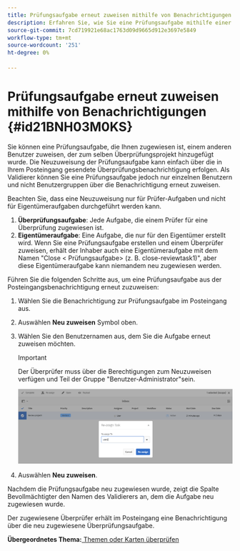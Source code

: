 ```yaml
---
title: Prüfungsaufgabe erneut zuweisen mithilfe von Benachrichtigungen
description: Erfahren Sie, wie Sie eine Prüfungsaufgabe mithilfe einer Benachrichtigung erneut zuweisen
source-git-commit: 7cd719921e68ac1763d09d9665d912e3697e5849
workflow-type: tm+mt
source-wordcount: '251'
ht-degree: 0%

---
```



# Prüfungsaufgabe erneut zuweisen mithilfe von Benachrichtigungen {#id21BNH03M0KS}

Sie können eine Prüfungsaufgabe, die Ihnen zugewiesen ist, einem anderen Benutzer zuweisen, der zum selben Überprüfungsprojekt hinzugefügt wurde. Die Neuzuweisung der Prüfungsaufgabe kann einfach über die in Ihrem Posteingang gesendete Überprüfungsbenachrichtigung erfolgen. Als Validierer können Sie eine Prüfungsaufgabe jedoch nur einzelnen Benutzern und nicht Benutzergruppen über die Benachrichtigung erneut zuweisen.

Beachten Sie, dass eine Neuzuweisung nur für Prüfer-Aufgaben und nicht für Eigentümeraufgaben durchgeführt werden kann.

1. **Überprüfungsaufgabe**: Jede Aufgabe, die einem Prüfer für eine Überprüfung zugewiesen ist.
1. **Eigentümeraufgabe**: Eine Aufgabe, die nur für den Eigentümer erstellt wird. Wenn Sie eine Prüfungsaufgabe erstellen und einem Überprüfer zuweisen, erhält der Inhaber auch eine Eigentümeraufgabe mit dem Namen &quot;Close &lt; Prüfungsaufgabe\> \(z. B. close-reviewtask1\)&quot;, aber diese Eigentümeraufgabe kann niemandem neu zugewiesen werden.

Führen Sie die folgenden Schritte aus, um eine Prüfungsaufgabe aus der Posteingangsbenachrichtigung erneut zuzuweisen:

1. Wählen Sie die Benachrichtigung zur Prüfungsaufgabe im Posteingang aus.
1. Auswählen **Neu zuweisen** Symbol oben.
1. Wählen Sie den Benutzernamen aus, dem Sie die Aufgabe erneut zuweisen möchten.

   >[!IMPORTANT]
   >
   > Der Überprüfer muss über die Berechtigungen zum Neuzuweisen verfügen und Teil der Gruppe &quot;Benutzer-Administrator&quot;sein.

   ![](images/reassign-user-inbox.png)

1. Auswählen **Neu zuweisen**.

Nachdem die Prüfungsaufgabe neu zugewiesen wurde, zeigt die Spalte Bevollmächtigter den Namen des Validierers an, dem die Aufgabe neu zugewiesen wurde.

Der zugewiesene Überprüfer erhält im Posteingang eine Benachrichtigung über die neu zugewiesene Überprüfungsaufgabe.

**Übergeordnetes Thema:**[ Themen oder Karten überprüfen](review.md)

